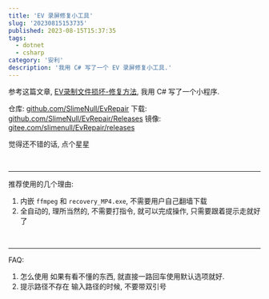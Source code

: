 ```yaml
---
title: 'EV 录屏修复小工具'
slug: '20230815153735'
published: 2023-08-15T15:37:35
tags:
  - dotnet
  - csharp
category: '安利'
description: '我用 C# 写了一个 EV 录屏修复小工具.'
---
```


参考这篇文章, [EV录制文件损坏-修复方法](https://blog.csdn.net/LWD19981223/article/details/124585476), 我用 C# 写了一个小程序.



仓库: [github.com/SlimeNull/EvRepair](https://github.com/SlimeNull/EvRepair)
下载: [github.com/SlimeNull/EvRepair/Releases](https://github.com/SlimeNull/EvRepair/releases)
镜像: [gitee.com/slimenull/EvRepair/releases](https://gitee.com/slimenull/EvRepair/releases)


觉得还不错的话, 点个星星


<br/>


---

推荐使用的几个理由:


1. 内嵌 `ffmpeg` 和 `recovery_MP4.exe`, 不需要用户自己翻墙下载
2. 全自动的, 理所当然的, 不需要打指令, 就可以完成操作, 只需要跟着提示走就好了


<br/>


---


FAQ:


1. 怎么使用
    如果有看不懂的东西, 就直接一路回车使用默认选项就好.
3. 提示路径不存在
    输入路径的时候, 不要带双引号

